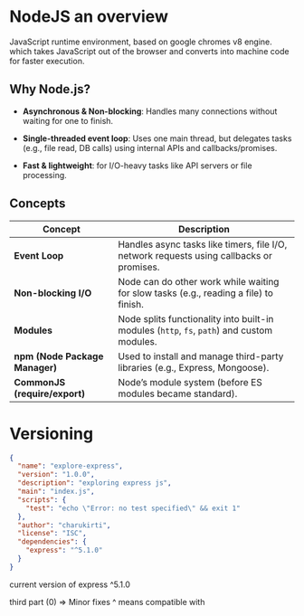 # NodeJS an overview

JavaScript runtime environment, based on google chromes v8 engine. which takes JavaScript out of the browser and converts into machine code for faster execution.

## Why Node.js?

- **Asynchronous & Non-blocking**: Handles many connections without waiting for one to finish.

- **Single-threaded event loop**: Uses one main thread, but delegates tasks (e.g., file read, DB calls) using internal APIs and callbacks/promises.

- **Fast & lightweight**: for I/O-heavy tasks like API servers or file processing.

## Concepts

| Concept                        | Description                                                                                |
| ------------------------------ | ------------------------------------------------------------------------------------------ |
| **Event Loop**                 | Handles async tasks like timers, file I/O, network requests using callbacks or promises.   |
| **Non-blocking I/O**           | Node can do other work while waiting for slow tasks (e.g., reading a file) to finish.      |
| **Modules**                    | Node splits functionality into built-in modules (`http`, `fs`, `path`) and custom modules. |
| **npm (Node Package Manager)** | Used to install and manage third-party libraries (e.g., Express, Mongoose).                |
| **CommonJS (require/export)**  | Node’s module system (before ES modules became standard).                                  |

# Versioning

```json
{
  "name": "explore-express",
  "version": "1.0.0",
  "description": "exploring express js",
  "main": "index.js",
  "scripts": {
    "test": "echo \"Error: no test specified\" && exit 1"
  },
  "author": "charukirti",
  "license": "ISC",
  "dependencies": {
    "express": "^5.1.0"
  }
}
```
current version of express
^5.1.0


third part (0) => Minor fixes
^ means compatible with